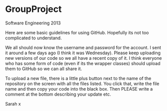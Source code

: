 GroupProject
============

Software Engineering 2013

Here are some basic guidelines for using GitHub. Hopefully its not too complicated to understand.

We all should now know the username and password for the account. I sent it around a few days ago (I think it was Wednesday). Please keep uploading new versions of our code so we all have a recent copy of it. I think everyone who has some form of code (even if its the wrapper classes) should upload them to GitHub so we can all share it.

To upload a new file, there is a little plus button next to the name of the repository on the screen with all the files listed. You click that, write the file name and then copy your code into the black box. Then PLEASE write a comment at the bottom describing your update etc. 

Sarah x
